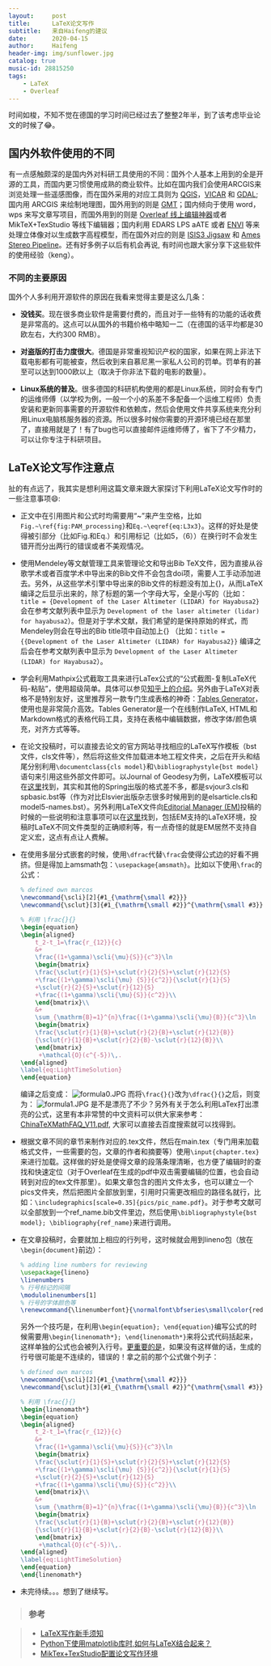 ```yaml
---
layout:     post
title:      LaTeX论文写作
subtitle:   来自Haifeng的建议
date:       2020-04-15
author:     Haifeng
header-img: img/sunflower.jpg
catalog: true
music-id: 28815250
tags:
    - LaTeX
    - Overleaf
---
```


<!--
网易云音乐：《平凡之路》
-->

时间如梭，不知不觉在德国的学习时间已经过去了整整2年半，到了该考虑毕业论文的时候了😂。

## 国内外软件使用的不同

有一点感触颇深的是国内外对科研工具使用的不同：国外个人基本上用到的全是开源的工具，而国内更习惯使用成熟的商业软件。比如在国内我们会使用ARCGIS来浏览处理一些遥感图像，而在国外采用的对应工具则为 [QGIS](https://qgis.org/en/site/)，[VICAR](https://github.com/nasa/VICAR/) 和 [GDAL](https://gdal.org/); 国内用 ARCGIS 来绘制地理图，国外用到的则是 [GMT](http://gmt.soest.hawaii.edu/)；国内倾向于使用 word，wps 来写文章写项目，而国外用到的则是 [Overleaf 线上编辑神器](https://www.overleaf.com/)或者 MikTeX+TexStudio 等线下编辑器；国内利用 EDARS LPS aATE 或者 [ENVI](https://www.harrisgeospatial.com/Software-Technology/ENVI) 等来处理立体像对以生成数字高程模型，而在国外对应的则是 [ISIS3 Jigsaw](http://isis.astrogeology.usgs.gov/) 和 [Ames Stereo Pipeline](https://ti.arc.nasa.gov/tech/asr/groups/intelligent-robotics/ngt/stereo/)。还有好多例子以后有机会再说, 有时间也跟大家分享下这些软件的使用经验（keng）。

### 不同的主要原因

国外个人多利用开源软件的原因在我看来觉得主要是这么几条：

* **没钱买**。现在很多商业软件是需要付费的，而且对于一些特有的功能的话收费是非常高的。这点可以从国外的书籍价格中略知一二（在德国的话平均都是30欧左右，大约300 RMB）。

* **对盗版的打击力度很大**。德国是非常重视知识产权的国家，如果在网上非法下载电影都有可能被查，然后收到来自慕尼黑一家私人公司的罚单。罚单有的甚至可以达到1000欧以上（取决于你非法下载的电影的数量）。

* **Linux系统的普及**。很多德国的科研机构使用的都是Linux系统，同时会有专门的运维师傅（以学校为例，一般一个小的系差不多配备一个运维工程师）负责安装和更新同事需要的开源软件和依赖库，然后会使用文件共享系统来充分利用Linux电脑核服务器的资源。所以很多时候你需要的开源环境已经在那里了，直接用就是了！有了bug也可以直接邮件运维师傅了，省下了不少精力，可以让你专注于科研项目。

## LaTeX论文写作注意点

扯的有点远了，我其实是想利用这篇文章来跟大家探讨下利用LaTeX论文写作时的一些注意事项😄:

* 正文中在引用图片和公式时均需要用“~”来产生空格，比如`Fig.~\ref{fig:PAM_processing}`和`Eq.~\eqref{eq:L3x3}`。这样的好处是使得被引部分（比如Fig.和Eq.）和引用标记（比如5，（6））在换行时不会发生错开而分出两行的错误或者不美观情况。

* 使用Mendeley等文献管理工具来管理论文和导出Bib TeX文件，因为直接从谷歌学术或者百度学术中导出来的Bib文件不会包含doi项，需要人工手动添加进去。另外，从这些学术引擎中导出来的Bib文件的标题没有加上{}，从而LaTeX编译之后显示出来的，除了标题的第一个字母大写，全是小写的（比如：`title = {Development of the Laser Altimeter (LIDAR) for Hayabusa2}` 会在参考文献列表中显示为 `Development of the laser altimeter (lidar) for hayabusa2`）。但是对于学术文献，我们希望的是保持原始的样式，而Mendeley则会在导出的Bib title项中自动加上{} （比如：`title = {{Development of the Laser Altimeter (LIDAR) for Hayabusa2}}` 编译之后会在参考文献列表中显示为 `Development of the Laser Altimeter (LIDAR) for Hayabusa2`）。

* 学会利用Mathpix公式截取工具来进行LaTex公式的“公式截图-复制LaTeX代码-粘贴”，使用超级简单。具体可以参见[知乎上的介绍](https://www.zhihu.com/question/35931336/answer/641198933)。另外由于LaTeX对表格不是特别友好，这里推荐另一款专门生成表格的神奇：[Tables Generator](http://www.tablesgenerator.com/latex_tables)，使用也是非常简介高效。Tables Generator是一个在线制作LaTeX, HTML和Markdown格式的表格代码工具，支持在表格中编辑数据，修改字体/颜色填充，对齐方式等等。

* 在论文投稿时，可以直接去论文的官方网站寻找相应的LaTeX写作模板（bst文件，cls文件等），然后将这些文件加载进本地工程文件夹，之后在开头和结尾分别利用`\documentclass{cls model}`和`\bibliographystyle{bst model}`语句来引用这些外部文件即可。以Journal of Geodesy为例，LaTeX模板可以在[这里](https://www.springer.com/journal/190/updates/17232314)找到，其实和其他的Spring出版的格式差不多，都是svjour3.cls和spbasic.bst等（作为对比Elsvier出版杂志很多时候用到的是elsarticle.cls和model5-names.bst）。另外利用LaTeX文件向[Editorial Manager (EM)](https://www.editorialmanager.com/joge/default.aspx)投稿的时候的一些说明和注意事项可以在[这里](https://static.springer.com/sgw/documents/1667815/application/pdf/190_Special%20Guidelines%20from%20EiC.pdf)找到，包括EM支持的LaTeX环境，投稿时LaTeX不同文件类型的正确顺利等，有一点奇怪的就是EM居然不支持自定义宏，这点有点让人费解。

* 在使用多层分式嵌套的时候，使用`\dfrac`代替`\frac`会使得公式边的好看不拥挤。但是得加上amsmath包：`\usepackage{amsmath}`。比如以下使用`\frac`的公式：
  ```latex
  % defined own marcos
  \newcommand{\scli}[2]{#1_{\mathrm{\small #2}}}
  \newcommand{\sclut}[3]{#1_{\mathrm{\small #2}}^{\mathrm{\small #3}}}

  % 利用 \frac{}{}
  \begin{equation}
  \begin{aligned}
      t_2-t_1=\frac{r_{12}}{c}
      &+
      \frac{(1+\gamma)\scli{\mu}{S}}{c^3}\ln
      \begin{bmatrix}
      \frac{\sclut{r}{1}{S}+\sclut{r}{2}{S}+\sclut{r}{12}{S}
      +\frac{(1+\gamma)\scli{\mu} {S}}{c^2}}{\sclut{r}{1}{S}
      +\sclut{r}{2}{S}+\sclut{r}{12}{S}
      +\frac{(1+\gamma)\scli{\mu}{S}}{c^2}}\\
      \end{bmatrix}\\
      &+
      \sum_{\mathrm{B}=1}^{n}\frac{(1+\gamma)\scli{\mu}{B}}{c^3}\ln
      \begin{bmatrix}
      \frac{\sclut{r}{1}{B}+\sclut{r}{2}{B}+\sclut{r}{12}{B}}
      {\sclut{r}{1}{B}+\sclut{r}{2}{B}-\sclut{r}{12}{B}}\\
      \end{bmatrix}
       +\mathcal{O}(c^{-5})\,.
  \end{aligned}
  \label{eq:LightTimeSolution}
  \end{equation}
  ```
  编译之后变成：
  ![formula0.JPG](https://i.loli.net/2020/04/16/jpJwWSAnd1CgZaO.jpg)
  而将`\frac{}{}`改为`\dfrac{}{}`之后，则变为：
  ![formula1.JPG](https://i.loli.net/2020/04/16/UzYAVtgawxsQmWj.jpg)
  是不是漂亮了不少？另外有关于怎么利用LaTex打出漂亮的公式，这里有本非常赞的中文资料可以供大家来参考：<u>ChinaTeXMathFAQ_V11.pdf</u>, 大家可以直接去百度搜索就可以找得到。

* 根据文章不同的章节来制作对应的.tex文件，然后在main.tex（专门用来加载格式文件，一些需要的包，文章的作者和摘要等）使用`\input{chapter.tex}`来进行加载。这样做的好处是使得文章的段落条理清晰，也方便了编辑时的查找和快速定位（对于Overleaf在生成的pdf中双击需要编辑的位置，也会自动转到对应的tex文件那里）。如果文章包含的图片文件太多，也可以建立一个pics文件夹，然后把图片全部放到里，引用时只需更改相应的路径名就行，比如：`\includegraphics[scale=0.35]{pics/pic_name.pdf}`。对于参考文献可以全部放到一个ref_name.bib文件里边，然后使用`\bibliographystyle{bst model}; \bibliography{ref_name}`来进行调用。

* 在文章投稿时，会要就加上相应的行列号，这时候就会用到lineno包（放在`\begin{document}`前边）：
  ```latex
  % adding line numbers for reviewing
  \usepackage{lineno}
  \linenumbers
  % 行号标记的间隔
  \modulolinenumbers[1]
  % 行号的字体颜色等
  \renewcommand{\linenumberfont}{\normalfont\bfseries\small\color{red}}
  ```
  另外一个技巧是，在利用`\begin{equation}; \end{equation}`编写公式的时候需要用`\begin{linenomath*}; \end{linenomath*}`来将公式代码括起来，这样单独的公式也会被列入行号。<u>更重要的是</u>，如果没有这样做的话，生成的行号很可能是不连续的，错误的！拿之前的那个公式做个列子：
  ```latex
  % defined own marcos
  \newcommand{\scli}[2]{#1_{\mathrm{\small #2}}}
  \newcommand{\sclut}[3]{#1_{\mathrm{\small #2}}^{\mathrm{\small #3}}}

  % 利用 \frac{}{}
  \begin{linenomath*}
  \begin{equation}
  \begin{aligned}
      t_2-t_1=\frac{r_{12}}{c}
      &+
      \frac{(1+\gamma)\scli{\mu}{S}}{c^3}\ln
      \begin{bmatrix}
      \frac{\sclut{r}{1}{S}+\sclut{r}{2}{S}+\sclut{r}{12}{S}
      +\frac{(1+\gamma)\scli{\mu} {S}}{c^2}}{\sclut{r}{1}{S}
      +\sclut{r}{2}{S}+\sclut{r}{12}{S}
      +\frac{(1+\gamma)\scli{\mu}{S}}{c^2}}\\
      \end{bmatrix}\\
      &+
      \sum_{\mathrm{B}=1}^{n}\frac{(1+\gamma)\scli{\mu}{B}}{c^3}\ln
      \begin{bmatrix}
      \frac{\sclut{r}{1}{B}+\sclut{r}{2}{B}+\sclut{r}{12}{B}}
      {\sclut{r}{1}{B}+\sclut{r}{2}{B}-\sclut{r}{12}{B}}\\
      \end{bmatrix}
       +\mathcal{O}(c^{-5})\,.
  \end{aligned}
  \label{eq:LightTimeSolution}
  \end{equation}
  \end{linenomath*}
  ```

* 未完待续。。。想到了继续写。

>### 参考

>- [LaTeX写作新手须知](https://weibo.com/ttarticle/p/show?id=2309403955741387052924)
>- [Python下使用matplotlib库时,如何与LaTeX结合起来？](https://www.zhihu.com/question/55035983/answer/142312872)
>- [MikTex+TexStudio配置论文写作环境](https://zhuanlan.zhihu.com/p/42844087)

